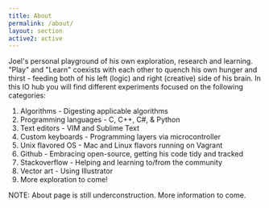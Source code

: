 ```yaml
---
title: About
permalink: /about/
layout: section
active2: active
---
```



Joel's personal playground of his own exploration, research and learning. "Play" and "Learn" coexists with each other to quench his own hunger and thirst - feeding both of his left (logic) and right (creative) side of his brain. In this IO hub you will find different experiments focused on the following categories:

1. Algorithms - Digesting applicable algorithms
2. Programming languages - C, C++, C#, & Python
3. Text editors - VIM and Sublime Text
4. Custom keyboards - Programming layers via microcontroller
5. Unix flavored OS - Mac and Linux flavors running on Vagrant
6. Github - Embracing open-source, getting his code tidy and tracked
7. Stackoverflow - Helping and learning to/from the community
8. Vector art - Using Illustrator 
9. More exploration to come!

NOTE: About page is still underconstruction. More information to come.
